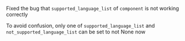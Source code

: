 Fixed the bug that `supported_language_list` of `component` is not working correctly

To avoid confusion, only one of `supported_language_list` and `not_supported_language_list` can be set to not None now

